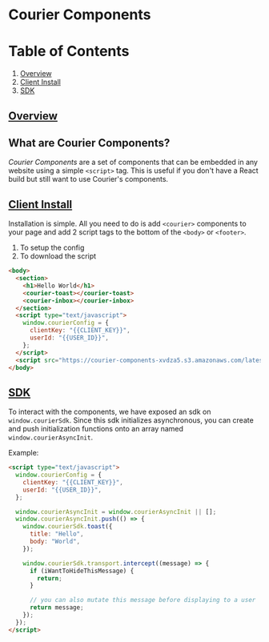 # Courier Components

# Table of Contents

1. [Overview](#overview)
2. [Client Install](#client-install)
3. [SDK](#SDK)

## [Overview](#overview)

## What are Courier Components?

_Courier Components_ are a set of components that can be embedded in any website using a simple `<script>` tag. This is useful if you don't have a React build but still want to use Courier's components.

## [Client Install](#client-install)

Installation is simple. All you need to do is add `<courier>` components to your page and add 2 script tags to the bottom of the `<body>` or `<footer>`.

1. To setup the config
2. To download the script

```html
<body>
  <section>
    <h1>Hello World</h1>
    <courier-toast></courier-toast>
    <courier-inbox></courier-inbox>
  </section>
  <script type="text/javascript">
    window.courierConfig = {
      clientKey: "{{CLIENT_KEY}}",
      userId: "{{USER_ID}}",
    };
  </script>
  <script src="https://courier-components-xvdza5.s3.amazonaws.com/latest.js"></script>
</body>
```

## [SDK](#SDK)

To interact with the components, we have exposed an sdk on `window.courierSdk`. Since this sdk initializes asynchronous, you can create and push initialization functions onto an array named `window.courierAsyncInit`.

Example:

```html
<script type="text/javascript">
  window.courierConfig = {
    clientKey: "{{CLIENT_KEY}}",
    userId: "{{USER_ID}}",
  };

  window.courierAsyncInit = window.courierAsyncInit || [];
  window.courierAsyncInit.push(() => {
    window.courierSdk.toast({
      title: "Hello",
      body: "World",
    });

    window.courierSdk.transport.intercept((message) => {
      if (iWantToHideThisMessage) {
        return;
      }

      // you can also mutate this message before displaying to a user
      return message;
    });
  });
</script>
```
